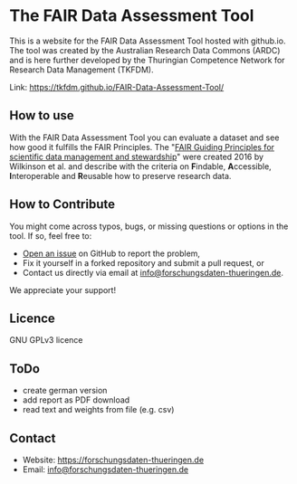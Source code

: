 # The FAIR Data Assessment Tool
This is a website for the FAIR Data Assessment Tool hosted with github.io. The tool was created by the Australian Research Data Commons (ARDC) and is here further developed by the Thuringian Competence Network for Research Data Management (TKFDM).

Link: https://tkfdm.github.io/FAIR-Data-Assessment-Tool/

## How to use
With the FAIR Data Assessment Tool you can evaluate a dataset and see how good it fulfills the FAIR Principles. The "[FAIR Guiding Principles for scientific data management and stewardship](http://doi.org/10.1038/sdata.2016.18)" were created 2016 by Wilkinson et al. and describe with the criteria on **F**indable, **A**ccessible, **I**nteroperable and **R**eusable how to preserve research data.

## How to Contribute

You might come across typos, bugs, or missing questions or options in the tool. If so, feel free to:

* [Open an issue](https://github.com/tkfdm/FAIR-Data-Assessment-Tool/issues) on GitHub to report the problem,
* Fix it yourself in a forked repository and submit a pull request, or
* Contact us directly via email at [info@forschungsdaten-thueringen.de](mailto:info@forschungsdaten-thueringen.de).

We appreciate your support!

## Licence
GNU GPLv3 licence

## ToDo
* create german version
* add report as PDF download
* read text and weights from file (e.g. csv)

## Contact
* Website: https://forschungsdaten-thueringen.de
* Email: info@forschungsdaten-thueringen.de